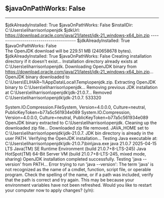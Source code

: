 $javaOnPathWorks: False
----------------------------------------
----------------------------------------
$jdkAlreadyInstalled: True
$javaOnPathWorks: False
$installDir: C:\Users\eliharrison\openjdk
$jdkUrl: https://download.oracle.com/java/21/latest/jdk-21_windows-x64_bin.zip                                          ----------------------------------------                                                                                $jdkAlreadyInstalled: True                                                                                              $javaOnPathWorks: False                                                                                                 
The OpenJDK download will be 229.51 MB                 (240658678 bytes).
$jdkAlreadyInstalled: True
$javaOnPathWorks: False
Creating installation directory if it doesn't exist...
Installation directory already exists at C:\Users\eliharrison\openjdk.
Downloading OpenJDK binary from https://download.oracle.com/java/21/latest/jdk-21_windows-x64_bin.zip...
OpenJDK binary downloaded to C:\Users\ELIHAR~1\AppData\Local\Temp\openjdk.zip.
Extracting OpenJDK binary to C:\Users\eliharrison\openjdk...
Removing previous JDK installation at C:\Users\eliharrison\openjdk\jdk-21.0.7...
Removed C:\Users\eliharrison\openjdk\jdk-21.0.7.
533320

System.IO.Compression.FileSystem, Version=4.0.0.0, Culture=neutral, PublicKeyToken=b77a5c561934e089
System.IO.Compression, Version=4.0.0.0, Culture=neutral, PublicKeyToken=b77a5c561934e089
OpenJDK binary extracted to C:\Users\eliharrison\openjdk.
Cleaning up the downloaded zip file...
Downloaded zip file removed.
JAVA_HOME set to C:\Users\eliharrison\openjdk\jdk-21.0.7.
JDK bin directory is already in the user PATH.
Verifying the OpenJDK installation...
Testing Java executable at: C:\Users\eliharrison\openjdk\jdk-21.0.7\bin\java.exe
java 21.0.7 2025-04-15 LTS
Java(TM) SE Runtime Environment (build 21.0.7+8-LTS-245)
Java HotSpot(TM) 64-Bit Server VM (build 21.0.7+8-LTS-245, mixed mode, sharing)
OpenJDK installation completed successfully.
Testing 'java --version' from PATH...
Error trying to run 'java --version': The term 'java' is not recognized as the name of a cmdlet, function, script file, or operable program. Check the spelling of the name, or if a path was included, verify that the path is correct and try again.
This may be because your environment variables have not been refreshed.
Would you like to restart your computer now to apply changes? (y/n):